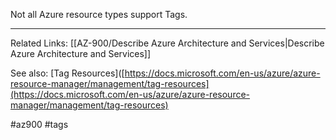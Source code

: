 Not all Azure resource types support Tags.

---
Related Links:
[[AZ-900/Describe Azure Architecture and Services|Describe Azure Architecture and Services]]

See also:
[Tag Resources]([https://docs.microsoft.com/en-us/azure/azure-resource-manager/management/tag-resources](https://docs.microsoft.com/en-us/azure/azure-resource-manager/management/tag-resources)

#az900 #tags 